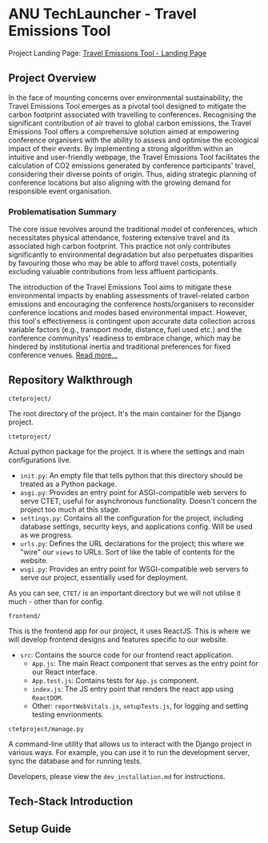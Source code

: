 # ANU TechLauncher - Travel Emissions Tool

Project Landing Page: [Travel Emissions Tool - Landing Page](https://co2indexanu.wixsite.com/travel-emission-tool)

## Project Overview

In the face of mounting concerns over environmental sustainability, the Travel Emissions Tool emerges as a pivotal tool designed to mitigate the carbon footprint associated with travelling to conferences. Recognising the significant contribution of air travel to global carbon emissions, the Travel Emissions Tool offers a comprehensive solution aimed at empowering conference organisers with the ability to assess and optimise the ecological impact of their events. By implementing a strong algorithm within an intuitive and user-friendly webpage, the Travel Emissions Tool facilitates the calculation of CO2 emissions generated by conference participants' travel, considering their diverse points of origin. Thus, aiding strategic planning of conference locations but also aligning with the growing demand for responsible event organisation.

### Problematisation Summary

The core issue revolves around the traditional model of conferences, which necessitates physical attendance, fostering extensive travel and its associated high carbon footprint. This practice not only contributes significantly to environmental degradation but also perpetuates disparities by favouring those who may be able to afford travel costs, potentially excluding valuable contributions from less affluent participants.

The introduction of the Travel Emissions Tool aims to mitigate these environmental impacts by enabling assessments of travel-related carbon emissions and encouraging the conference hosts/organisers to reconsider conference locations and modes based environmental impact. However, this tool's effectiveness is contingent upon accurate data collection across variable factors (e.g., transport mode, distance, fuel used etc.) and the conference communitys' readiness to embrace change, which may be hindered by institutional inertia and traditional preferences for fixed conference venues. [Read more...](https://docs.google.com/document/d/1mv1jIl03T8qIav5r7o7KyBiICeETOmOvydyjsphXmJ0/edit)

## Repository Walkthrough

`ctetproject/`

The root directory of the project. It's the main container for the Django project.

`ctetproject/`

Actual python package for the project. It is where the settings and main configurations live.

* `init.py`: An empty file that tells python that this directory should be treated as a Python package.
* `asgi.py`: Provides an entry point for ASGI-compatible web servers to serve CTET, useful for asynchronous functionality. Doesn't concern the project too much at this stage.
* `settings.py`: Contains all the configuration for the project, including database settings, security keys, and applications config. Will be used as we progress.
* `urls.py`: Defines the URL declarations for the project; this where we "wire" our `views` to URLs. Sort of like the table of contents for the website.
* `wsgi.py`: Provides an entry point for WSGI-compatible web servers to serve our project, essentially used for deployment.

As you can see, `CTET/` is an important directory but we will not utilise it much - other than for config.

`frontend/`

This is the frontend app for our project, it uses ReactJS. This is where we will develop frontend designs and features specific to our website.

* `src`: Contains the source code for our frontend react application.
  * `App.js`: The main React component that serves as the entry point for our React interface.
  * `App.test.js`: Contains tests for `App.js` component.
  * `index.js`: The JS entry point that renders the react app using `ReactDOM`.
  * Other: `reportWebVitals.js`, `setupTests.js`, for logging and setting testing envrionments.

`ctetproject/manage.py`

A command-line utility that allows us to interact with the Django project in various ways. For example, you can use it to run the development server, sync the database and for running tests.

Developers, please view the `dev_installation.md` for instructions.

## Tech-Stack Introduction

## Setup Guide

